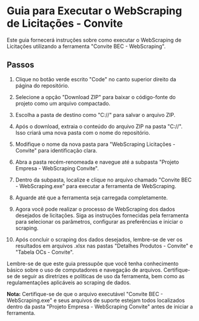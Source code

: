 # Guia para Executar o WebScraping de Licitações - Convite

Este guia fornecerá instruções sobre como executar o WebScraping de Licitações utilizando a ferramenta "Convite BEC - WebScraping".

## Passos

1. Clique no botão verde escrito "Code" no canto superior direito da página do repositório.

2. Selecione a opção "Download ZIP" para baixar o código-fonte do projeto como um arquivo compactado.

3. Escolha a pasta de destino como "C://" para salvar o arquivo ZIP.

4. Após o download, extraia o conteúdo do arquivo ZIP na pasta "C://". Isso criará uma nova pasta com o nome do repositório.

5. Modifique o nome da nova pasta para "WebScraping Licitações - Convite" para identificação clara.

6. Abra a pasta recém-renomeada e navegue até a subpasta "Projeto Empresa - WebScraping Convite".

7. Dentro da subpasta, localize e clique no arquivo chamado "Convite BEC - WebScraping.exe" para executar a ferramenta de WebScraping.

8. Aguarde até que a ferramenta seja carregada completamente.

9. Agora você pode realizar o processo de WebScraping dos dados desejados de licitações. Siga as instruções fornecidas pela ferramenta para selecionar os parâmetros, configurar as preferências e iniciar o scraping.

10. Após concluir o scraping dos dados desejados, lembre-se de ver os resultados em arquivos .xlsx nas pastas "Detalhes Produtos - Convite" e
"Tabela OCs - Convite".

Lembre-se de que este guia pressupõe que você tenha conhecimento básico sobre o uso de computadores e navegação de arquivos. Certifique-se de seguir as diretrizes e políticas de uso da ferramenta, bem como as regulamentações aplicáveis ao scraping de dados.

**Nota:** Certifique-se de que o arquivo executável "Convite BEC - WebScraping.exe" e seus arquivos de suporte estejam todos localizados dentro da pasta "Projeto Empresa - WebScraping Convite" antes de iniciar a ferramenta.
